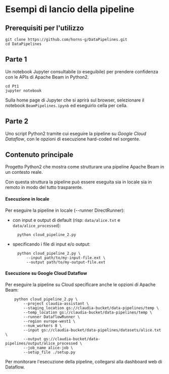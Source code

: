 # Esempi di lancio della pipeline

## Prerequisiti per l'utilizzo

    git clone https://github.com/horns-g/DataPipelines.git
    cd DataPipelines

## Parte 1

Un notebook Jupyter consultabile (o eseguibile) per prendere confidenza con le APIs di Apache Beam in Python2.

    cd Pt1
    jupyter notebook

Sulla home page di Jupyter che si aprirà sul browser, selezionare il notebook `BeamPipelines.ipynb` ed eseguirlo cella per cella.


## Parte 2

Uno script Python2 tramite cui eseguire la pipeline su *Google Cloud Dataflow*, con le opzioni di esecuzione hard-coded nel sorgente.

## Contenuto principale

Progetto Python2 che mostra come strutturare una pipeline Apache Beam in un contesto reale.

Con questa struttura la pipeline può essere eseguita sia in locale sia in remoto in modo del tutto trasparente.

#### Esecuzione in locale

Per eseguire la pipeline in locale (--runner DirectRunner):

* con input e output di default (risp: `data/alice.txt` e `data/alice_processed`):

        python cloud_pipeline_2.py
        
* specificando i file di input e/o output:

        python cloud_pipeline_2.py \
            --input path/to/my-input-file.ext \
            --output path/to/my-output-file.ext
            
            
#### Esecuzione su Google Cloud Dataflow

Per eseguire la pipeline su Cloud specificare anche le opzioni di Apache Beam:

        python cloud_pipeline_2.py \
            --project claudia-assistant \
            --staging_location gs://claudia-bucket/data-pipelines/temp \
            --temp_location gs://claudia-bucket/data-pipelines/temp \
            --runner DataflowRunner \
            --region europe-west1 \
            --num_workers 8 \
            --input gs://claudia-bucket/data-pipelines/datasets/alice.txt \
            --output gs://claudia-bucket/data-pipelines/output/alice_processed \
            --job_name alice-job \
            --setup_file ./setup.py

Per monitorare l'esecuzione della pipeline, collegarsi alla dashboard web di Dataflow.
